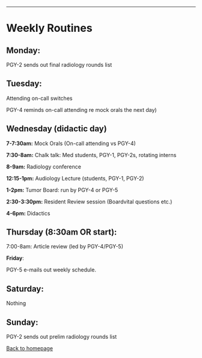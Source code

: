
---

# Weekly Routines

## **Monday**:

PGY-2 sends out final radiology rounds list

## **Tuesday**:

Attending on-call switches

PGY-4 reminds on-call attending re mock orals the next day)

## **Wednesday** (didactic day)

**7-7:30am:** Mock Orals (On-call attending vs PGY-4)

**7:30-8am:** Chalk talk: Med students, PGY-1, PGY-2s, rotating interns

**8-9am:** Radiology conference

**12:15-1pm:** Audiology Lecture (students, PGY-1, PGY-2)

**1-2pm:** Tumor Board: run by PGY-4 or PGY-5

**2:30-3:30pm:** Resident Review session (Boardvital questions etc.)

**4-6pm:** Didactics

## **Thursday** (8:30am OR start):

7:00-8am: Article review (led by PGY-4/PGY-5)

**Friday**:

PGY-5 e-mails out weekly schedule.

## **Saturday**:

Nothing

## **Sunday**:

PGY-2 sends out prelim radiology rounds list


[Back to homepage](index.html)



